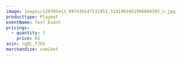 ```yaml
---
image: images/120705413_697435547531951_3101965951996804585_n.jpg
producttype: Playmat
eventName: Test Event
pricings:
  - quantity: 1
    price: 65
asin: rgQL_fJbS
merchandise: comiket
---
```

